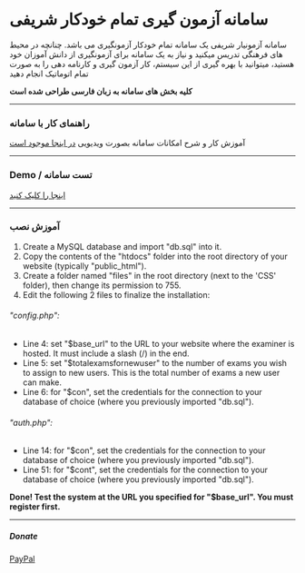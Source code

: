 # سامانه آزمون گیری تمام خودکار شریفی

سامانه آزمونیار شریفی یک سامانه تمام خودکار آزمونگیری می باشد. چنانچه در محیط های فرهنگی تدریس میکنید و نیاز به یک سامانه برای آزمونگیری از دانش آموزان خود هستید، میتوانید با بهره گیری از این سیستم، کار آزمون گیری و کارنامه دهی را به صورت تمام اتوماتیک انجام دهید

**کلیه بخش های سامانه به زبان فارسی طراحی شده است**

-----

### راهنمای کار با سامانه


آموزش کار و شرح امکانات سامانه بصورت ویدیویی [در اینجا موجود است](https://me.refinedview.com/?p=62 "در اینجا موجود است")

----

###   Demo / تست سامانه

[اینجا را کلیک کنید](http://azmoonyarsharifi.byethost7.com/ "اینجا را کلیک کنید")

-----

### آموزش نصب

1. Create a MySQL database and import "db.sql" into it. 
2. Copy the contents of the "htdocs" folder into the root directory of your website (typically "public_html"). 
3. Create a folder named "files" in the root directory (next to the 'CSS' folder), then change its permission to 755.
4. Edit the following 2 files to finalize the installation:



###### 	"config.php":
- Line 4: set "$base_url" to the URL to your website where the examiner is hosted. It must include a slash (/) in the end.
- Line 5: set "$totalexamsfornewuser" to the number of exams you wish to assign to new users. This is the total number of exams a new user can make.
- Line 6: for "$con", set the credentials for the connection to your database of choice (where you previously imported "db.sql").

###### 	"auth.php":
- Line 14: for "$con", set the credentials for the connection to your database of choice (where you previously imported "db.sql").
- Line 51: for "$cont", set the credentials for the connection to your database of choice (where you previously imported "db.sql").

**Done! Test the system at the URL you specified for "$base_url". You must register first.**



------

##### **Donate**
[PayPal](https://www.paypal.me/docfarzad "PayPal")

